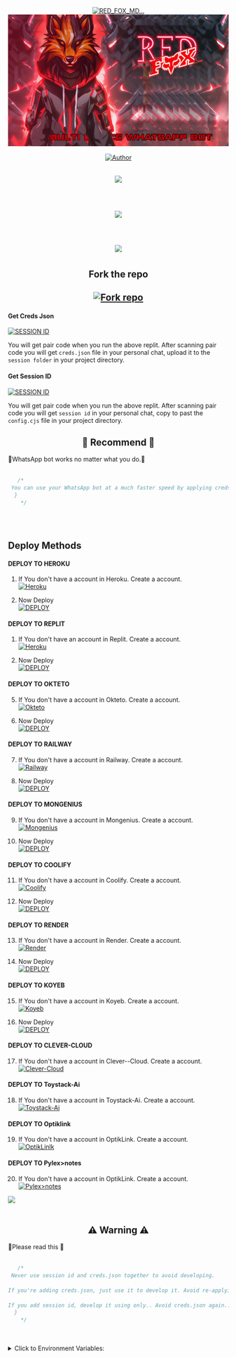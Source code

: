 

<p align="center">  
  <a href="tiktok.com/">
  <p align="center">
<img src="./Android/database/K.Prabhasha.gif" alt="RED_FOX_MD..." width="320"/>
    <img alt="Red-Fox-MD" height="300" src="media/fox-logo.jpg">

<p>
  <p align="center">
<a href="https://github.com/mrhansamala"><img title="Author" src="https://img.shields.io/badge/CREATOR-MR HANSAMALA-black.svg?style=for-the-badge&logo=github"></a>

<h2 align="center">
  <a href="https://chat.whatsapp.com/DzhPsWxMQZk0usEQsUL1fN">
    <img src="https://img.shields.io/badge/Join Group-25D366?style=for-the-badge&logo=whatsapp&logoColor=white" /> 
    
  <h2 align="center">
  <a href="https://whatsapp.com/channel/0029Vaej5TsAe5Vxx0getx1Z">
    <img src="https://img.shields.io/badge/Join Channel-25D366?style=for-the-badge&logo=whatsapp&logoColor=white" />
      </a>
</h>
<br>
<br>
                                                                                                                    


<img src="https://user-images.githubusercontent.com/73097560/115834477-dbab4500-a447-11eb-908a-139a6edaec5c.gif">



 


#### Fork the repo

<a href='https://github.com/mrhansamala/RED-FOX-MD/fork' target="_blue"><img alt='Fork repo' src='https://img.shields.io/badge/Fork Repo-100000?style=for-the-badge&logo=scan&logoColor=white&labelColor=black&color=black'/></a>

#### Get Creds Json

<a href='https://replit.com/@MusicParadise/RED-FOX-MD?v=1' target="_blank"><img alt='SESSION ID' src='https://img.shields.io/badge/Creds_json-100000?style=for-the-badge&logo=scan&logoColor=white&labelColor=black&color=black'/></a>

 You will get pair code when you run the above replit. After scanning pair code you will get  `creds.json` file in your personal chat, upload it to the  `session folder` in your project directory. 


#### Get Session ID

<a href='https://replit.com/@MusicParadise/REDFOX-MD?v=1' target="_blank"><img alt='SESSION ID' src='https://img.shields.io/badge/Session_id-100000?style=for-the-badge&logo=scan&logoColor=white&labelColor=black&color=black'/></a>

You will get pair code when you run the above replit. After scanning pair code you will get  `session id` in your personal chat, copy to past the  `config.cjs` file in your project directory. 



<h2 align="center"> 🚀 Recommend 🚀
</h2>

👾WhatsApp bot works no matter what you do.🤖
```js  
   
   /*
 You can use your WhatsApp bot at a much faster speed by applying creds.json than the session id.
  }      
    */
   
```
<br>

 ##  Deploy Methods
     

#### DEPLOY TO HEROKU 

1. If You don't have a account in Heroku. Create a account.
    <br>
<a href='https://signup.heroku.com/' target="_blank"><img alt='Heroku' src='https://img.shields.io/badge/-Create-black?style=for-the-badge&logo=heroku&logoColor=white'/></a>

2. Now Deploy
    <br>
<a href='https://heroku.com/deploy' target="_blank"><img alt='DEPLOY' src='https://img.shields.io/badge/-DEPLOY-black?style=for-the-badge&logo=heroku&logoColor=white'/></a>

#### DEPLOY TO REPLIT

1. If You don't have an account in Replit. Create a account.
    <br>
<a href='https://replit.com/signup' target="_blank"><img alt='Heroku' src='https://img.shields.io/badge/-Create-black?style=for-the-badge&logo=replit&logoColor=white'/></a>


2. Now Deploy
    <br>
    <a href='https://repl.it/mrhansamala/RED-FOX-MD' target="_blank"><img alt='DEPLOY' src='https://img.shields.io/badge/-DEPLOY-black?style=for-the-badge&logo=replit&logoColor=white'/></a>


#### DEPLOY TO OKTETO

5. If You don't have a account in Okteto. Create a account.
    <br>
<a href='https://www.okteto.com/pricing/?plan=SaaS' target="_blank"><img alt='Okteto' src='https://img.shields.io/badge/CREATE-h?color=black&style=for-the-badge&logo=opera' width="96.35" height="28"/></a></p>

6. Now Deploy
    <br>
<a href='https://cloud.okteto.com/login' target="_blank"><img alt='DEPLOY' src='https://img.shields.io/badge/DEPLOY -h?color=black&style=for-the-badge&logo=opera' width="96.35" height="28"/></a></p>

#### DEPLOY TO RAILWAY

7. If You don't have a account in Railway. Create a account.
    <br>
<a href='https://railway.app/login' target="_blank"><img alt='Railway' src='https://img.shields.io/badge/CREATE-h?color=black&style=for-the-badge&logo=railway' width="96.35" height="28"/></a></p>

8. Now Deploy
    <br>
<a href='https://railway.app/new' target="_blank"><img alt='DEPLOY' src='https://img.shields.io/badge/DEPLOY -h?color=black&style=for-the-badge&logo=railway' width="96.35" height="28"/></a></p>

#### DEPLOY TO MONGENIUS

9. If You don't have a account in Mongenius. Create a account.
    <br>
<a href='https://studio.mogenius.com/user/registration' target="_blank"><img alt='Mongenius' src='https://img.shields.io/badge/CREATE-h?color=black&style=for-the-badge&logo=genius' width="96.35" height="28"/></a></p>

10. Now Deploy
    <br>
<a href='https://railway.app/new' target="_blank"><img alt='DEPLOY' src='https://img.shields.io/badge/DEPLOY -h?color=black&style=for-the-badge&logo=genius' width="96.35" height="28"/></a></p>

#### DEPLOY TO COOLIFY

11. If You don't have a account in Coolify. Create a account.
    <br>
<a href='https://app.coolify.io/register' target="_blank"><img alt='Coolify' src='https://img.shields.io/badge/CREATE-h?color=black&style=for-the-badge&logo=C' width="96.35" height="28"/></a></p>

12. Now Deploy
    <br>
<a href='https://coolify.io/' target="_blank"><img alt='DEPLOY' src='https://img.shields.io/badge/DEPLOY -h?color=black&style=for-the-badge&logo=C' width="96.35" height="28"/></a></p>

#### DEPLOY TO RENDER

13. If You don't have a account in Render. Create a account.
    <br>
<a href='https://dashboard.render.com/register' target="_blank"><img alt='Render' src='https://img.shields.io/badge/CREATE-h?color=black&style=for-the-badge&logo=render' width="96.35" height="28"/></a></p>

14. Now Deploy
    <br>
<a href='https://dashboard.render.com' target="_blank"><img alt='DEPLOY' src='https://img.shields.io/badge/DEPLOY -h?color=black&style=for-the-badge&logo=render' width="96.35" height="28"/></a></p>

#### DEPLOY TO KOYEB

15. If You don't have a account in Koyeb. Create a account.
    <br>
<a href='https://app.koyeb.com/auth/signup/' target="_blank"><img alt='Koyeb' src='https://img.shields.io/badge/CREATE-h?color=black&style=for-the-badge&logo=koyeb' width="96.35" height="28"/></a></p>

16. Now Deploy
    <br>
<a href='https://app.koyeb.com' target="_blank"><img alt='DEPLOY' src='https://img.shields.io/badge/DEPLOY -h?color=black&style=for-the-badge&logo=koyeb' width="96.35" height="28"/></a></p>


#### DEPLOY TO CLEVER-CLOUD

17. If You don't have a account in Clever--Cloud. Create a account.
    <br>
<a href='https://api.clever-cloud.com/v2/sessions/login' target="_blank"><img alt='Clever-Cloud' src='https://img.shields.io/badge/CREATE-h?color=black&style=for-the-badge&logo=clever-cloud' width="96.35" height="28"/></a></p>


#### DEPLOY TO Toystack-Ai

18. If You don't have a account in Toystack-Ai. Create a account.
    <br>
<a href='https://toystack.ai' target="_blank"><img alt='Toystack-Ai' src='https://img.shields.io/badge/CREATE-h?color=black&style=for-the-badge&logo=toystack-ai' width="96.35" height="28"/></a></p>

#### DEPLOY TO Optiklink

19. If You don't have a account in OptikLink. Create a account.
    <br>
<a href='https://optiklink.com' target="_blank"><img alt='OptikLinlk' src='https://img.shields.io/badge/CREATE-h?color=black&style=for-the-badge&logo=optiklink' width="96.35" height="28"/></a></p>

#### DEPLOY TO Pylex>notes

20. If You don't have a account in OptikLink. Create a account.
    <br>
<a href='https://pylexnodes.net/' target="_blank"><img alt='Pylex>notes' src='https://img.shields.io/badge/CREATE-h?color=black&style=for-the-badge&logo=pylexnotes' width="96.35" height="28"/></a></p>



<p>
<img src="https://user-images.githubusercontent.com/73097560/115834477-dbab4500-a447-11eb-908a-139a6edaec5c.gif">



 </br>


 <br>
<h2 align="center"> ⚠️ Warning ⚠️
 </h2>

📰Please read this 📰
```js  
   
   /*
 Never use session id and creds.json together to avoid developing.

If you're adding creds.json, just use it to develop it. Avoid re-applying session id..

If you add session id, develop it using only.. Avoid creds.json again..
  }      
    */
   
```
<br>

<details close>
<summary>Click to Environment Variables:</summary>
 
<br><br>

```
SESSION_ID
```
```
AUTO_STATUS_SEEN
```
```
AUTO_DL
```
```
AUTO_READ
```
```
AUTO_TYPING
```
```
AUTO_RECORDING
```
```
ALWAYS_ONLINE
```
```
AUTO_REACT
```
```
AUTO_BLOCK
```
```
REJECT_CALL
```
```
NOT_ALLOW
```
```
MODE
```
```
OWNER_NAME
```
```
OWNER_NUMBER
```
```
WELCOME
```



